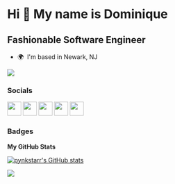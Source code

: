 Hi 👋 My name is Dominique
==========================

Fashionable Software Engineer
-----------------------------

* 🌍  I'm based in Newark, NJ

<a href="https://www.github.com/pynkstarr" target="_blank" rel="noreferrer"><img
src="https://img.shields.io/github/followers/pynkstarr?logo=github&style=for-the-badge&color=6366f1&labelColor=581c87" /></a>

### Socials

<p align="left"> <a href="https://www.codepen.io/pynkstarr" target="_blank" rel="noreferrer"><img src="https://raw.githubusercontent.com/danielcranney/readme-generator/main/public/icons/socials/codepen.svg" width="32" height="32" /></a> <a href="https://www.github.com/pynkstarr" target="_blank" rel="noreferrer"><img src="https://raw.githubusercontent.com/danielcranney/readme-generator/main/public/icons/socials/github.svg" width="32" height="32" /></a> <a href="https://www.linkedin.com/in/dominique-murphy" target="_blank" rel="noreferrer"><img src="https://raw.githubusercontent.com/danielcranney/readme-generator/main/public/icons/socials/linkedin.svg" width="32" height="32" /></a> <a href="https://www.youtube.com/c/pynkstarr" target="_blank" rel="noreferrer"><img src="https://raw.githubusercontent.com/danielcranney/readme-generator/main/public/icons/socials/youtube.svg" width="32" height="32" /></a> <a href="https://www.twitch.tv/pynkstarr" target="_blank" rel="noreferrer"><img src="https://raw.githubusercontent.com/danielcranney/readme-generator/main/public/icons/socials/twitch.svg" width="32" height="32" /></a></p>

### Badges

<b>My GitHub Stats</b>

<a href="http://www.github.com/pynkstarr"><img src="https://github-readme-stats.vercel.app/api?username=pynkstarr&show_icons=true&hide=&count_private=true&title_color=ec4899&text_color=ffffff&icon_color=6366f1&bg_color=581c87&hide_border=true&show_icons=true" alt="pynkstarr's GitHub stats" /></a>

<a href="http://www.github.com/pynkstarr"><img src="https://github-readme-streak-stats.herokuapp.com/?user=pynkstarr&stroke=ffffff&background=581c87&ring=ec4899&fire=ec4899&currStreakNum=ffffff&currStreakLabel=ec4899&sideNums=ffffff&sideLabels=ffffff&dates=ffffff&hide_border=true" /></a>
